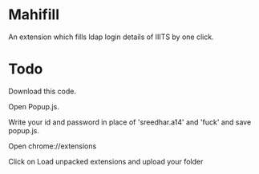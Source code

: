# Mahifill
An extension which fills ldap login details of IIITS by one click.
# Todo
Download this code.

Open Popup.js.

Write your id and password in place of 'sreedhar.a14' and 'fuck' and save popup.js.

Open chrome://extensions

Click on Load unpacked extensions and upload your folder
